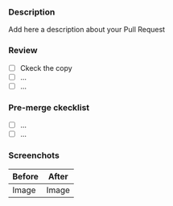 ### Description

Add here a description about your Pull Request

### Review 

- [ ] Ckeck the copy
- [ ] ...
- [ ] ...

### Pre-merge ckecklist 

- [ ] ...
- [ ] ...

### Screenchots 

| Before | After |
| ------ | ----- |
| Image  | Image |